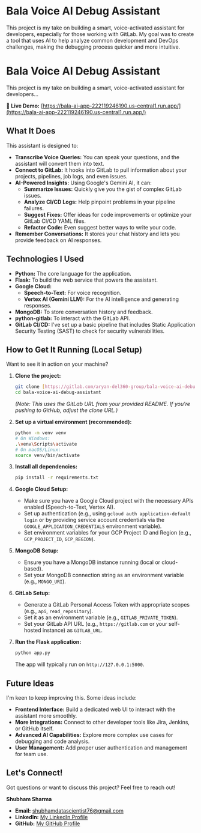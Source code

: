 # Bala Voice AI Debug Assistant

This project is my take on building a smart, voice-activated assistant for developers, especially for those working with GitLab. My goal was to create a tool that uses AI to help analyze common development and DevOps challenges, making the debugging process quicker and more intuitive.

# Bala Voice AI Debug Assistant

This project is my take on building a smart, voice-activated assistant for developers...

**🚀 Live Demo:** [https://bala-ai-app-222119246190.us-central1.run.app/](https://bala-ai-app-222119246190.us-central1.run.app/)

## What It Does

This assistant is designed to:

* **Transcribe Voice Queries:** You can speak your questions, and the assistant will convert them into text.
* **Connect to GitLab:** It hooks into GitLab to pull information about your projects, pipelines, job logs, and even issues.
* **AI-Powered Insights:** Using Google's Gemini AI, it can:
    * **Summarize Issues:** Quickly give you the gist of complex GitLab issues.
    * **Analyze CI/CD Logs:** Help pinpoint problems in your pipeline failures.
    * **Suggest Fixes:** Offer ideas for code improvements or optimize your GitLab CI/CD YAML files.
    * **Refactor Code:** Even suggest better ways to write your code.
* **Remember Conversations:** It stores your chat history and lets you provide feedback on AI responses.

## Technologies I Used

* **Python:** The core language for the application.
* **Flask:** To build the web service that powers the assistant.
* **Google Cloud:**
    * **Speech-to-Text:** For voice recognition.
    * **Vertex AI (Gemini LLM):** For the AI intelligence and generating responses.
* **MongoDB:** To store conversation history and feedback.
* **python-gitlab:** To interact with the GitLab API.
* **GitLab CI/CD:** I've set up a basic pipeline that includes Static Application Security Testing (SAST) to check for security vulnerabilities.

## How to Get It Running (Local Setup)

Want to see it in action on your machine?

1.  **Clone the project:**
    ```bash
    git clone [https://gitlab.com/aryan-del360-group/bala-voice-ai-debug-assistant.git](https://gitlab.com/aryan-del360-group/bala-voice-ai-debug-assistant.git)
    cd bala-voice-ai-debug-assistant
    ```
    *(Note: This uses the GitLab URL from your provided README. If you're pushing to GitHub, adjust the clone URL.)*

2.  **Set up a virtual environment (recommended):**
    ```bash
    python -m venv venv
    # On Windows:
    .\venv\Scripts\activate
    # On macOS/Linux:
    source venv/bin/activate
    ```

3.  **Install all dependencies:**
    ```bash
    pip install -r requirements.txt
    ```

4.  **Google Cloud Setup:**
    * Make sure you have a Google Cloud project with the necessary APIs enabled (Speech-to-Text, Vertex AI).
    * Set up authentication (e.g., using `gcloud auth application-default login` or by providing service account credentials via the `GOOGLE_APPLICATION_CREDENTIALS` environment variable).
    * Set environment variables for your GCP Project ID and Region (e.g., `GCP_PROJECT_ID`, `GCP_REGION`).

5.  **MongoDB Setup:**
    * Ensure you have a MongoDB instance running (local or cloud-based).
    * Set your MongoDB connection string as an environment variable (e.g., `MONGO_URI`).

6.  **GitLab Setup:**
    * Generate a GitLab Personal Access Token with appropriate scopes (e.g., `api`, `read_repository`).
    * Set it as an environment variable (e.g., `GITLAB_PRIVATE_TOKEN`).
    * Set your GitLab API URL (e.g., `https://gitlab.com` or your self-hosted instance) as `GITLAB_URL`.

7.  **Run the Flask application:**
    ```bash
    python app.py
    ```
    The app will typically run on `http://127.0.0.1:5000`.

## Future Ideas

I'm keen to keep improving this. Some ideas include:

* **Frontend Interface:** Build a dedicated web UI to interact with the assistant more smoothly.
* **More Integrations:** Connect to other developer tools like Jira, Jenkins, or GitHub itself.
* **Advanced AI Capabilities:** Explore more complex use cases for debugging and code analysis.
* **User Management:** Add proper user authentication and management for team use.

## Let's Connect!

Got questions or want to discuss this project? Feel free to reach out!

**Shubham Sharma**
* **Email:** shubhamdatascientist76@gmail.com
* **LinkedIn:** [My LinkedIn Profile](https://www.linkedin.com/in/shubham-sharma-224954367/)
* **GitHub:** [My GitHub Profile](https://github.com/Aryan-del360)
